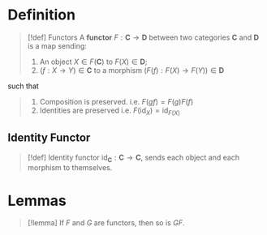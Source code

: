# Definition

>[!def] Functors
>A **functor** $F:\mathbf{C} \to \mathbf{D}$  between two categories $\mathbf{C}$ and $\mathbf{D}$ is a map sending:
>1. An object $X \in F(\mathbf{C})$ to $F(X) \in \mathbf{D}$;
>2. $(f: X\to Y) \in \mathbf{C}$ to a morphism $(F(f): F(X) \to F(Y)) \in \mathbf{D}$ 
>   
such that
>1. Composition is preserved. i.e. $F(gf) = F(g)F(f)$
>2. Identities are preserved i.e. $F({\text{id}_{X}}) = \text{id}_{F(X)}$
>

## Identity Functor

>[!def] Identity functor
>$\text{id}_{\mathbf{C}}: \mathbf{C} \to \mathbf{C}$, sends each object and each morphism to themselves.


# Lemmas

>[!lemma] 
>If $F$ and $G$ are functors, then so is $GF$.














  